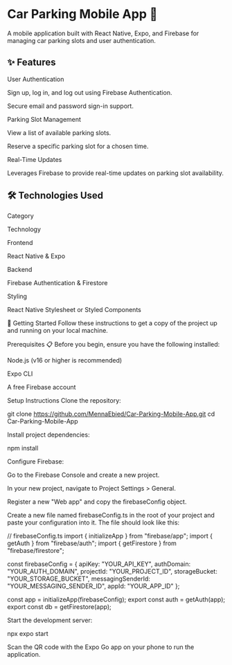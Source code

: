 # Car Parking Mobile App 🚗
A mobile application built with React Native, Expo, and Firebase for managing car parking slots and user authentication.

## ✨ Features
User Authentication

Sign up, log in, and log out using Firebase Authentication.

Secure email and password sign-in support.

Parking Slot Management

View a list of available parking slots.

Reserve a specific parking slot for a chosen time.

Real-Time Updates

Leverages Firebase to provide real-time updates on parking slot availability.

## 🛠️ Technologies Used
Category

Technology

Frontend

React Native & Expo

Backend

Firebase Authentication & Firestore

Styling

React Native Stylesheet or Styled Components

🚀 Getting Started
Follow these instructions to get a copy of the project up and running on your local machine.

Prerequisites 📋
Before you begin, ensure you have the following installed:

Node.js (v16 or higher is recommended)

Expo CLI

A free Firebase account

Setup Instructions
Clone the repository:

git clone https://github.com/MennaEbied/Car-Parking-Mobile-App.git
cd Car-Parking-Mobile-App

Install project dependencies:

npm install

Configure Firebase:

Go to the Firebase Console and create a new project.

In your new project, navigate to Project Settings > General.

Register a new "Web app" and copy the firebaseConfig object.

Create a new file named firebaseConfig.ts in the root of your project and paste your configuration into it. The file should look like this:

// firebaseConfig.ts
import { initializeApp } from "firebase/app";
import { getAuth } from "firebase/auth";
import { getFirestore } from "firebase/firestore";

const firebaseConfig = {
  apiKey: "YOUR_API_KEY",
  authDomain: "YOUR_AUTH_DOMAIN",
  projectId: "YOUR_PROJECT_ID",
  storageBucket: "YOUR_STORAGE_BUCKET",
  messagingSenderId: "YOUR_MESSAGING_SENDER_ID",
  appId: "YOUR_APP_ID"
};

const app = initializeApp(firebaseConfig);
export const auth = getAuth(app);
export const db = getFirestore(app);

Start the development server:

npx expo start

Scan the QR code with the Expo Go app on your phone to run the application.
